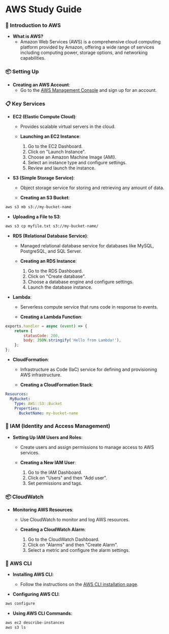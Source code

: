 # AWS Study Guide

### 📄 Introduction to AWS
- **What is AWS?**
  - Amazon Web Services (AWS) is a comprehensive cloud computing platform provided by Amazon, offering a wide range of services including computing power, storage options, and networking capabilities.

### 📦 Setting Up
- **Creating an AWS Account**:
  - Go to the [AWS Management Console](https://aws.amazon.com/console/) and sign up for an account.

### 📋 Key Services
- **EC2 (Elastic Compute Cloud)**:
  - Provides scalable virtual servers in the cloud.
  
  - **Launching an EC2 Instance**:
    1. Go to the EC2 Dashboard.
    2. Click on "Launch Instance".
    3. Choose an Amazon Machine Image (AMI).
    4. Select an instance type and configure settings.
    5. Review and launch the instance.

- **S3 (Simple Storage Service)**:
  - Object storage service for storing and retrieving any amount of data.

  - **Creating an S3 Bucket**:
```bash
aws s3 mb s3://my-bucket-name
```

  - **Uploading a File to S3**:
```bash
aws s3 cp myfile.txt s3://my-bucket-name/
```

- **RDS (Relational Database Service)**:
  - Managed relational database service for databases like MySQL, PostgreSQL, and SQL Server.

  - **Creating an RDS Instance**:
    1. Go to the RDS Dashboard.
    2. Click on "Create database".
    3. Choose a database engine and configure settings.
    4. Launch the database instance.

- **Lambda**:
  - Serverless compute service that runs code in response to events.

  - **Creating a Lambda Function**:
```javascript
exports.handler = async (event) => {
    return {
        statusCode: 200,
        body: JSON.stringify('Hello from Lambda!'),
    };
};
```

- **CloudFormation**:
  - Infrastructure as Code (IaC) service for defining and provisioning AWS infrastructure.

  - **Creating a CloudFormation Stack**:
```yaml
Resources:
  MyBucket:
    Type: AWS::S3::Bucket
    Properties:
      BucketName: my-bucket-name
```

### 🔄 IAM (Identity and Access Management)
- **Setting Up IAM Users and Roles**:
  - Create users and assign permissions to manage access to AWS services.

  - **Creating a New IAM User**:
    1. Go to the IAM Dashboard.
    2. Click on "Users" and then "Add user".
    3. Set permissions and tags.

### 📦 CloudWatch
- **Monitoring AWS Resources**:
  - Use CloudWatch to monitor and log AWS resources.

  - **Creating a CloudWatch Alarm**:
    1. Go to the CloudWatch Dashboard.
    2. Click on "Alarms" and then "Create Alarm".
    3. Select a metric and configure the alarm settings.

### 📜 AWS CLI
- **Installing AWS CLI**:
  - Follow the instructions on the [AWS CLI installation page](https://aws.amazon.com/cli/).

- **Configuring AWS CLI**:
```bash
aws configure
```

- **Using AWS CLI Commands**:
```bash
aws ec2 describe-instances
aws s3 ls
```
